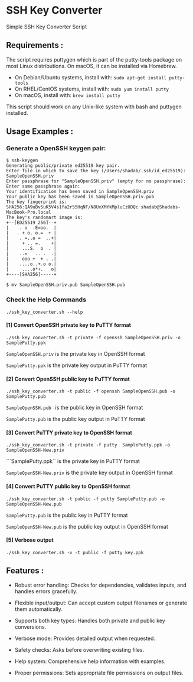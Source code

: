 # SSH Key Converter
Simple SSH Key Converter Script

## Requirements :

The script requires puttygen which is part of the putty-tools package on most Linux distributions. On macOS, it can be installed via Homebrew.

- On Debian/Ubuntu systems, install with: ```sudo apt-get install putty-tools```
- On RHEL/CentOS systems, install with: ```sudo yum install putty```
- On macOS, install with: ```brew install putty```

This script should work on any Unix-like system with bash and puttygen installed.


## Usage Examples :

### Generate a OpenSSH keygen pair:
```
$ ssh-keygen
Generating public/private ed25519 key pair.
Enter file in which to save the key (/Users/shadab/.ssh/id_ed25519): SampleOpenSSH.priv
Enter passphrase for "SampleOpenSSH.priv" (empty for no passphrase):
Enter same passphrase again:
Your identification has been saved in SampleOpenSSH.priv
Your public key has been saved in SampleOpenSSH.priv.pub
The key fingerprint is:
SHA256:QA9uBv5uK5V4s1fa2r55HqNF/N8UxXMYkMpluCzUDQc shadab@Shadabs-MacBook-Pro.local
The key's randomart image is:
+--[ED25519 256]--+
|    . o  .E=oo.  |
|   . + o. o.=  + |
|    . =..o =  ..+|
|     + .. =.    +|
|     ...S.  o  . |
|    ..=   .. .  .|
|     ooo +  + . .|
|    ....o..+.o o.|
|     ....o*+.   o|
+----[SHA256]-----+

$ mv SampleOpenSSH.priv.pub SampleOpenSSH.pub
```

### Check the Help Commands
```
./ssh_key_converter.sh --help
```

#### [1] Convert OpenSSH private key to PuTTY format
```
./ssh_key_converter.sh -t private -f openssh SampleOpenSSH.priv -o SamplePutty.ppk
```

```SampleOpenSSH.priv``` is the private key in OpenSSH format

```SamplePutty.ppk``` is the private key output in PuTTY format


#### [2] Convert OpenSSH public key to PuTTY format
```
./ssh_key_converter.sh -t public -f openssh SampleOpenSSH.pub -o SamplePutty.pub
```

```SampleOpenSSH.pub ``` is the public key in OpenSSH format

```SamplePutty.pub``` is the public key output in PuTTY format


#### [3] Convert PuTTY private key to OpenSSH format
```
./ssh_key_converter.sh -t private -f putty  SamplePutty.ppk -o SampleOpenSSH-New.priv
```

```SamplePutty.ppk`` is the private key in PuTTY format

```SampleOpenSSH-New.priv``` is the private key output in OpenSSH format


#### [4] Convert PuTTY public key to OpenSSH format
```
./ssh_key_converter.sh -t public -f putty SamplePutty.pub -o SampleOpenSSH-New.pub
```

```SamplePutty.pub``` is the public key in PuTTY format

```SampleOpenSSH-New.pub``` is the public key output in OpenSSH format


#### [5] Verbose output
```
./ssh_key_converter.sh -v -t public -f putty key.ppk
```


## Features :

- Robust error handling: Checks for dependencies, validates inputs, and handles errors gracefully.

- Flexible input/output: Can accept custom output filenames or generate them automatically.

- Supports both key types: Handles both private and public key conversions.

- Verbose mode: Provides detailed output when requested.

- Safety checks: Asks before overwriting existing files.

- Help system: Comprehensive help information with examples.

- Proper permissions: Sets appropriate file permissions on output files.
